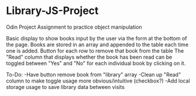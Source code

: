 # Library-JS-Project
Odin Project Assignment to practice object manipulation

Basic display to show books input by the user via the form at the bottom of the page.
Books are stored in an array and appended to the table each time one is added.
Button for each row to remove that book from the table
The "Read" column that displays whether the book has been read can be toggled between "Yes" and "No" for each individual book by clicking on it.

To-Do:
-Have button remove book from "library" array
-Clean up "Read" column to make toggle usage more obvious/intuitive (checkbox?)
-Add local storage usage to save library data between visits
